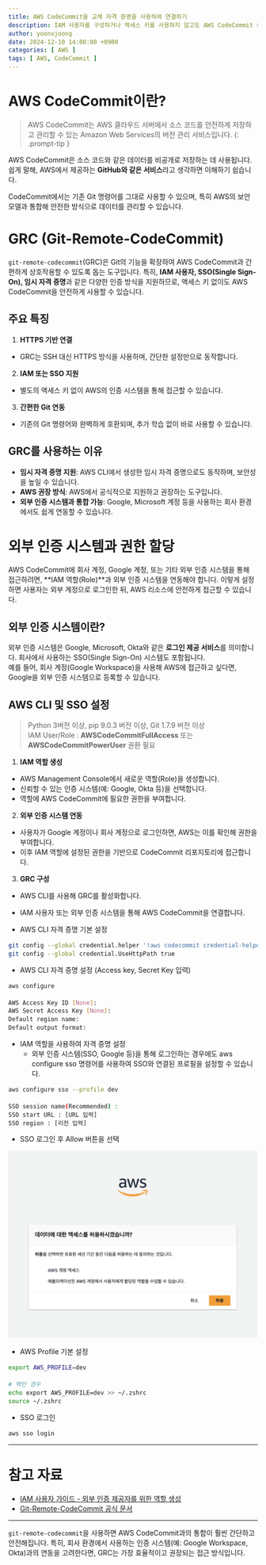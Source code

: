 ```yaml
---
title: AWS CodeCommit을 교체 자격 증명을 사용하여 연결하기
description: IAM 사용자를 구성하거나 액세스 키를 사용하지 않고도 AWS CodeCommit 리포지토리에 접근하는 방법을 정리합니다.
author: yoonxjoong
date: 2024-12-10 14:00:00 +0900
categories: [ AWS ]
tags: [ AWS, CodeCommit ]
---
```


# AWS CodeCommit이란?

> AWS CodeCommit는 AWS 클라우드 서버에서 소스 코드를 안전하게 저장하고 관리할 수 있는 Amazon Web Services의 버전 관리 서비스입니다. 
{: .prompt-tip }

AWS CodeCommit은 소스 코드와 같은 데이터를 비공개로 저장하는 데 사용됩니다. 쉽게 말해, AWS에서 제공하는 **GitHub와 같은 서비스**라고 생각하면 이해하기 쉽습니다.

CodeCommit에서는 기존 Git 명령어를 그대로 사용할 수 있으며, 특히 AWS의 보안 모델과 통합해 안전한 방식으로 데이터를 관리할 수 있습니다.

# GRC (Git-Remote-CodeCommit)

`git-remote-codecommit`(GRC)은 Git의 기능을 확장하여 AWS CodeCommit과 간편하게 상호작용할 수 있도록 돕는 도구입니다. 특히, **IAM 사용자, SSO(Single Sign-On), 임시 자격 증명**과 같은 다양한 인증 방식을 지원하므로, 액세스 키 없이도 AWS CodeCommit을 안전하게 사용할 수 있습니다.

## 주요 특징
1. **HTTPS 기반 연결**
  - GRC는 SSH 대신 HTTPS 방식을 사용하며, 간단한 설정만으로 동작합니다.

2. **IAM 또는 SSO 지원**
  - 별도의 액세스 키 없이 AWS의 인증 시스템을 통해 접근할 수 있습니다.

3. **간편한 Git 연동**
  - 기존의 Git 명령어와 완벽하게 호환되며, 추가 학습 없이 바로 사용할 수 있습니다.

## GRC를 사용하는 이유
- **임시 자격 증명 지원**: AWS CLI에서 생성한 임시 자격 증명으로도 동작하며, 보안성을 높일 수 있습니다.
- **AWS 권장 방식**: AWS에서 공식적으로 지원하고 권장하는 도구입니다.
- **외부 인증 시스템과 통합 가능**: Google, Microsoft 계정 등을 사용하는 회사 환경에서도 쉽게 연동할 수 있습니다.

# 외부 인증 시스템과 권한 할당

AWS CodeCommit에 회사 계정, Google 계정, 또는 기타 외부 인증 시스템을 통해 접근하려면, **IAM 역할(Role)**과 외부 인증 시스템을 연동해야 합니다. 이렇게 설정하면 사용자는 외부 계정으로 로그인한 뒤, AWS 리소스에 안전하게 접근할 수 있습니다.

## 외부 인증 시스템이란?

외부 인증 시스템은 Google, Microsoft, Okta와 같은 **로그인 제공 서비스**를 의미합니다. 회사에서 사용하는 SSO(Single Sign-On) 시스템도 포함됩니다.  
예를 들어, 회사 계정(Google Workspace)을 사용해 AWS에 접근하고 싶다면, Google을 외부 인증 시스템으로 등록할 수 있습니다.

## AWS CLI 및 SSO 설정
> Python 3버전 이상, pip 9.0.3 버전 이상, Git 1.7.9 버전 이상  
> IAM User/Role : **AWSCodeCommitFullAccess** 또는 **AWSCodeCommitPowerUser** 권환 필요

1. **IAM 역할 생성**
  - AWS Management Console에서 새로운 역할(Role)을 생성합니다.
  - 신뢰할 수 있는 인증 시스템(예: Google, Okta 등)을 선택합니다.
  - 역할에 AWS CodeCommit에 필요한 권한을 부여합니다.

2. **외부 인증 시스템 연동**
  - 사용자가 Google 계정이나 회사 계정으로 로그인하면, AWS는 이를 확인해 권한을 부여합니다.
  - 이후 IAM 역할에 설정된 권한을 기반으로 CodeCommit 리포지토리에 접근합니다.

3. **GRC 구성**
  - AWS CLI를 사용해 GRC를 활성화합니다.
  - IAM 사용자 또는 외부 인증 시스템을 통해 AWS CodeCommit을 연결합니다.

- AWS CLI 자격 증명 기본 설정

```bash
git config --global credential.helper '!aws codecommit credential-helper $@'
git config --global credential.UseHttpPath true
```

- AWS CLI 자격 증명 설정 (Access key, Secret Key 입력)

```bash
aws configure 

AWS Access Key ID [None]:
AWS Secret Access Key [None]: 
Default region name:
Default output format:
```

- IAM 역할을 사용하여 자격 증명 설정
  - 외부 인증 시스템(SSO, Google 등)을 통해 로그인하는 경우에도 aws configure sso 명령어를 사용하여 SSO와 연결된 프로필을 설정할 수 있습니다.

```bash
aws configure sso --profile dev

SSO session name(Recommended) :
SSO start URL : [URL 입력]
SSO region : [리전 입력]
```

- SSO 로그인 후 Allow 버튼을 선택
<img src="../assets/img/post/20241210/2024-12-10-1.png" alt="SSO Login" width="600" />  

- AWS Profile 기본 설정

```bash
export AWS_PROFILE=dev

# 맥인 경우
echo export AWS_PROFILE=dev >> ~/.zshrc
source ~/.zshrc
```

- SSO 로그인

```bash
aws sso login
```


---

# 참고 자료
- [IAM 사용자 가이드 - 외부 인증 제공자를 위한 역할 생성](https://docs.aws.amazon.com/IAM/latest/UserGuide/id_roles_create_for-idp.html)
- [Git-Remote-CodeCommit 공식 문서](https://docs.aws.amazon.com/codecommit/latest/userguide/setting-up-git-remote-codecommit.html)

---

`git-remote-codecommit`을 사용하면 AWS CodeCommit과의 통합이 훨씬 간단하고 안전해집니다. 특히, 회사 환경에서 사용하는 인증 시스템(예: Google Workspace, Okta)과의 연동을 고려한다면, GRC는 가장 효율적이고 권장되는 접근 방식입니다.
